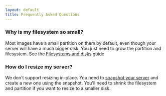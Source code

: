 ```yaml
---
layout: default
title: Frequently Asked Questions
---
```


### Why is my filesystem so small?

Most images have a small partition on them by default, even though
your server will have a much bigger disk. You just need to grow the
partition and filesystem. See the
[Filesystems and disks](/guides/filesystems-and-disks.html) guide

### How do I resize my server?

We don't support resizing in-place. You need to
[snapshot your server](/guides/cli/create-a-snapshot.html) and create
a new one using the snapshot.  You'll need to shrink the filesystem
and partition if you want to resize to a smaller disk.
